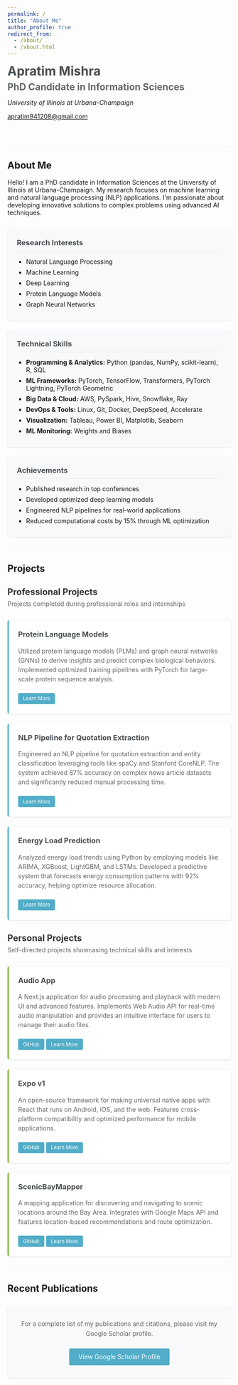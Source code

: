 ```yaml
---
permalink: /
title: "About Me"
author_profile: true
redirect_from: 
  - /about/
  - /about.html
---
```


<div class="profile-container">
  <!-- <div class="profile-image">
    <img src="{{ site.baseurl }}/images/linkedin.png" alt="Apratim Mishra" class="profile-pic"> -->
<!--   </div> -->
  <div class="profile-intro">
    <h1>Apratim Mishra</h1>
    <h2>PhD Candidate in Information Sciences</h2>
    <p class="university">University of Illinois at Urbana-Champaign</p>
    <div class="contact-info">
      <p><i class="fas fa-envelope"></i> <a href="mailto:apratim941208@gmail.com">apratim941208@gmail.com</a></p>
      <div class="social-links">
        <a href="https://github.com/apratim-mishra" target="_blank" class="social-link"><i class="fab fa-github"></i></a>
        <a href="https://www.linkedin.com/in/apratim94/" target="_blank" class="social-link"><i class="fab fa-linkedin"></i></a>
        <a href="https://twitter.com/Yoichi_1208" target="_blank" class="social-link"><i class="fab fa-twitter"></i></a>
        <a href="https://medium.com/@apratim941208" target="_blank" class="social-link"><i class="fab fa-medium"></i></a>
        <a href="https://scholar.google.com/citations?user=J5nY6rEAAAAJ&hl=en" target="_blank" class="social-link"><i class="fas fa-graduation-cap"></i></a>
      </div>
    </div>
  </div>
</div>

<div class="section-divider"></div>

## About Me

Hello! I am a PhD candidate in Information Sciences at the University of Illinois at Urbana-Champaign. My research focuses on machine learning and natural language processing (NLP) applications. I'm passionate about developing innovative solutions to complex problems using advanced AI techniques.

<div class="highlights-container">
  <div class="highlight-box">
    <h3><i class="fas fa-flask"></i> Research Interests</h3>
    <ul>
      <li>Natural Language Processing</li>
      <li>Machine Learning</li>
      <li>Deep Learning</li>
      <li>Protein Language Models</li>
      <li>Graph Neural Networks</li>
    </ul>
  </div>
  
  <div class="highlight-box">
    <h3><i class="fas fa-laptop-code"></i> Technical Skills</h3>
    <ul>
      <li><strong>Programming & Analytics:</strong> Python (pandas, NumPy, scikit-learn), R, SQL</li>
      <li><strong>ML Frameworks:</strong> PyTorch, TensorFlow, Transformers, PyTorch Lightning, PyTorch Geometric</li>
      <li><strong>Big Data & Cloud:</strong> AWS, PySpark, Hive, Snowflake, Ray</li>
      <li><strong>DevOps & Tools:</strong> Linux, Git, Docker, DeepSpeed, Accelerate</li>
      <li><strong>Visualization:</strong> Tableau, Power BI, Matplotlib, Seaborn</li>
      <li><strong>ML Monitoring:</strong> Weights and Biases</li>
    </ul>
  </div>
  
  <div class="highlight-box">
    <h3><i class="fas fa-award"></i> Achievements</h3>
    <ul>
      <li>Published research in top conferences</li>
      <li>Developed optimized deep learning models</li>
      <li>Engineered NLP pipelines for real-world applications</li>
      <li>Reduced computational costs by 15% through ML optimization</li>
    </ul>
  </div>
</div>

<div class="section-divider"></div>

## Projects

<div class="section-header">
  <h3><i class="fas fa-briefcase"></i> Professional Projects</h3>
  <p>Projects completed during professional roles and internships</p>
</div>

<div class="projects-grid">
  <div class="project-card professional">
    <h3>Protein Language Models</h3>
    <p>Utilized protein language models (PLMs) and graph neural networks (GNNs) to derive insights and predict complex biological behaviors. Implemented optimized training pipelines with PyTorch for large-scale protein sequence analysis.</p>
    <div class="project-links">
      <a href="{{ site.baseurl }}/portfolio/" class="btn btn--small">Learn More</a>
    </div>
  </div>
  
  <div class="project-card professional">
    <h3>NLP Pipeline for Quotation Extraction</h3>
    <p>Engineered an NLP pipeline for quotation extraction and entity classification leveraging tools like spaCy and Stanford CoreNLP. The system achieved 87% accuracy on complex news article datasets and significantly reduced manual processing time.</p>
    <div class="project-links">
      <a href="{{ site.baseurl }}/portfolio/" class="btn btn--small">Learn More</a>
    </div>
  </div>
  
  <div class="project-card professional">
    <h3>Energy Load Prediction</h3>
    <p>Analyzed energy load trends using Python by employing models like ARIMA, XGBoost, LightGBM, and LSTMs. Developed a predictive system that forecasts energy consumption patterns with 92% accuracy, helping optimize resource allocation.</p>
    <div class="project-links">
      <a href="{{ site.baseurl }}/portfolio/" class="btn btn--small">Learn More</a>
    </div>
  </div>
</div>

<div class="section-header">
  <h3><i class="fas fa-code"></i> Personal Projects</h3>
  <p>Self-directed projects showcasing technical skills and interests</p>
</div>

<div class="projects-grid">
  <div class="project-card personal">
    <h3>Audio App</h3>
    <p>A Next.js application for audio processing and playback with modern UI and advanced features. Implements Web Audio API for real-time audio manipulation and provides an intuitive interface for users to manage their audio files.</p>
    <div class="project-links">
      <a href="https://github.com/apratim-mishra/audio-app" target="_blank" class="btn btn--small">GitHub</a>
      <a href="{{ site.baseurl }}/portfolio/audio-app/" class="btn btn--small">Learn More</a>
    </div>
  </div>
  
  <div class="project-card personal">
    <h3>Expo v1</h3>
    <p>An open-source framework for making universal native apps with React that runs on Android, iOS, and the web. Features cross-platform compatibility and optimized performance for mobile applications.</p>
    <div class="project-links">
      <a href="https://github.com/apratim-mishra/Expov1" target="_blank" class="btn btn--small">GitHub</a>
      <a href="{{ site.baseurl }}/portfolio/expov1/" class="btn btn--small">Learn More</a>
    </div>
  </div>
  
  <div class="project-card personal">
    <h3>ScenicBayMapper</h3>
    <p>A mapping application for discovering and navigating to scenic locations around the Bay Area. Integrates with Google Maps API and features location-based recommendations and route optimization.</p>
    <div class="project-links">
      <a href="https://github.com/apratim-mishra/ScenicBayMapper" target="_blank" class="btn btn--small">GitHub</a>
      <a href="{{ site.baseurl }}/portfolio/scenicbaymapper/" class="btn btn--small">Learn More</a>
    </div>
  </div>
</div>

<div class="section-divider"></div>

## Recent Publications

<div class="publications-list">
  <div class="scholar-info">
    <i class="fas fa-graduation-cap scholar-icon"></i>
    <p>For a complete list of my publications and citations, please visit my Google Scholar profile.</p>
    <div class="scholar-link">
      <a href="https://scholar.google.com/citations?user=J5nY6rEAAAAJ&hl=en" target="_blank" class="btn btn--primary">
        <i class="fas fa-external-link-alt"></i> View Google Scholar Profile
      </a>
    </div>
  </div>
</div>

<style>
  .profile-container {
    display: flex;
    flex-wrap: wrap;
    align-items: center;
    margin-bottom: 2em;
  }
  
  .profile-image {
    flex: 0 0 200px;
    margin-right: 2em;
    margin-bottom: 1em;
  }
  
  .profile-pic {
    border-radius: 50%;
    max-width: 100%;
    border: 3px solid #f2f3f3;
  }
  
  .profile-intro {
    flex: 1;
    min-width: 300px;
  }
  
  .profile-intro h1 {
    margin-top: 0;
    margin-bottom: 0.2em;
    color: #494e52;
  }
  
  .profile-intro h2 {
    margin-top: 0;
    margin-bottom: 0.2em;
    font-size: 1.5em;
    color: #646769;
  }
  
  .university {
    font-style: italic;
    margin-bottom: 1em;
  }
  
  .contact-info {
    margin-top: 1em;
  }
  
  .social-links {
    margin-top: 0.5em;
  }
  
  .social-link {
    display: inline-block;
    margin-right: 1em;
    font-size: 1.5em;
    color: #494e52;
    transition: color 0.3s ease;
  }
  
  .social-link:hover {
    color: #52adc8;
  }
  
  .section-divider {
    height: 1px;
    background-color: #f2f3f3;
    margin: 2em 0;
  }
  
  .highlights-container {
    display: grid;
    grid-template-columns: repeat(auto-fill, minmax(300px, 1fr));
    gap: 1.5em;
    margin: 2em 0;
  }
  
  .highlight-box {
    background-color: #f8f9fa;
    padding: 1.5em;
    border-radius: 5px;
    box-shadow: 0 1px 3px rgba(0,0,0,0.1);
  }
  
  .highlight-box h3 {
    margin-top: 0;
    border-bottom: 1px solid #e9ecef;
    padding-bottom: 0.5em;
    margin-bottom: 0.5em;
    color: #494e52;
  }
  
  .highlight-box ul {
    padding-left: 1.5em;
    margin-bottom: 0;
  }
  
  .highlight-box li {
    margin-bottom: 0.5em;
  }
  
  .projects-grid {
    display: grid;
    grid-template-columns: repeat(auto-fill, minmax(300px, 1fr));
    gap: 1.5em;
    margin: 2em 0;
  }
  
  .project-card {
    background-color: #fff;
    padding: 1.5em;
    border-radius: 5px;
    box-shadow: 0 1px 3px rgba(0,0,0,0.1);
    border: 1px solid #f2f3f3;
    transition: transform 0.3s ease, box-shadow 0.3s ease;
    position: relative;
    overflow: hidden;
  }
  
  .project-card:hover {
    transform: translateY(-5px);
    box-shadow: 0 8px 20px rgba(0,0,0,0.1);
  }
  
  .project-card h3 {
    margin-top: 0;
    color: #494e52;
  }
  
  .project-card p {
    color: #666;
    line-height: 1.5;
  }
  
  .project-links {
    margin-top: 1.5em;
  }
  
  .btn--small {
    display: inline-block;
    padding: 0.5em 1em;
    background-color: #52adc8;
    color: #fff;
    text-decoration: none;
    border-radius: 3px;
    font-size: 0.8em;
    transition: background-color 0.3s ease;
  }
  
  .btn--small:hover {
    background-color: #3d8ca7;
  }
  
  .publications-list {
    margin: 2em 0;
  }
  
  .scholar-info {
    background-color: #f8f9fa;
    padding: 2em;
    border-radius: 5px;
    box-shadow: 0 1px 3px rgba(0,0,0,0.1);
    text-align: center;
    position: relative;
  }
  
  .scholar-icon {
    font-size: 2.5em;
    color: #52adc8;
    margin-bottom: 0.5em;
  }
  
  .scholar-info p {
    color: #666;
    line-height: 1.6;
    max-width: 800px;
    margin: 0 auto 1.5em;
  }
  
  .scholar-link {
    margin-top: 1.5em;
  }
  
  .view-all {
    text-align: center;
    margin-top: 2em;
  }
  
  .btn--primary {
    display: inline-block;
    padding: 0.75em 1.5em;
    background-color: #52adc8;
    color: #fff;
    text-decoration: none;
    border-radius: 3px;
    transition: background-color 0.3s ease;
  }
  
  .btn--primary:hover {
    background-color: #3d8ca7;
  }
  
  .professional {
    border-left: 3px solid #52adc8;
  }
  
  .personal {
    border-left: 3px solid #78b638;
  }
  
  .section-header {
    margin: 2em 0 1em;
  }
  
  .section-header h3 {
    font-size: 1.4em;
    margin-bottom: 0.3em;
    color: #333;
  }
  
  .section-header p {
    color: #666;
    margin-top: 0;
  }
</style>

<!-- This is the front page of a website that is powered by the [academicpages template](https://github.com/academicpages/academicpages.github.io) and hosted on GitHub pages. [GitHub pages](https://pages.github.com) is a free service in which websites are built and hosted from code and data stored in a GitHub repository, automatically updating when a new commit is made to the respository. This template was forked from the [Minimal Mistakes Jekyll Theme](https://mmistakes.github.io/minimal-mistakes/) created by Michael Rose, and then extended to support the kinds of content that academics have: publications, talks, teaching, a portfolio, blog posts, and a dynamically-generated CV. You can fork [this repository](https://github.com/academicpages/academicpages.github.io) right now, modify the configuration and markdown files, add your own PDFs and other content, and have your own site for free, with no ads! An older version of this template powers my own personal website at [stuartgeiger.com](http://stuartgeiger.com), which uses [this Github repository](https://github.com/staeiou/staeiou.github.io).

A data-driven personal website
======
Like many other Jekyll-based GitHub Pages templates, academicpages makes you separate the website's content from its form. The content & metadata of your website are in structured markdown files, while various other files constitute the theme, specifying how to transform that content & metadata into HTML pages. You keep these various markdown (.md), YAML (.yml), HTML, and CSS files in a public GitHub repository. Each time you commit and push an update to the repository, the [GitHub pages](https://pages.github.com/) service creates static HTML pages based on these files, which are hosted on GitHub's servers free of charge.

Many of the features of dynamic content management systems (like Wordpress) can be achieved in this fashion, using a fraction of the computational resources and with far less vulnerability to hacking and DDoSing. You can also modify the theme to your heart's content without touching the content of your site. If you get to a point where you've broken something in Jekyll/HTML/CSS beyond repair, your markdown files describing your talks, publications, etc. are safe. You can rollback the changes or even delete the repository and start over -- just be sure to save the markdown files! Finally, you can also write scripts that process the structured data on the site, such as [this one](https://github.com/academicpages/academicpages.github.io/blob/master/talkmap.ipynb) that analyzes metadata in pages about talks to display [a map of every location you've given a talk](https://academicpages.github.io/talkmap.html).

Getting started
======
1. Register a GitHub account if you don't have one and confirm your e-mail (required!)
1. Fork [this repository](https://github.com/academicpages/academicpages.github.io) by clicking the "fork" button in the top right. 
1. Go to the repository's settings (rightmost item in the tabs that start with "Code", should be below "Unwatch"). Rename the repository "[your GitHub username].github.io", which will also be your website's URL.
1. Set site-wide configuration and create content & metadata (see below -- also see [this set of diffs](http://archive.is/3TPas) showing what files were changed to set up [an example site](https://getorg-testacct.github.io) for a user with the username "getorg-testacct")
1. Upload any files (like PDFs, .zip files, etc.) to the files/ directory. They will appear at https://[your GitHub username].github.io/files/example.pdf.  
1. Check status by going to the repository settings, in the "GitHub pages" section

Site-wide configuration
------
The main configuration file for the site is in the base directory in [_config.yml](https://github.com/academicpages/academicpages.github.io/blob/master/_config.yml), which defines the content in the sidebars and other site-wide features. You will need to replace the default variables with ones about yourself and your site's github repository. The configuration file for the top menu is in [_data/navigation.yml](https://github.com/academicpages/academicpages.github.io/blob/master/_data/navigation.yml). For example, if you don't have a portfolio or blog posts, you can remove those items from that navigation.yml file to remove them from the header. 

Create content & metadata
------
For site content, there is one markdown file for each type of content, which are stored in directories like _publications, _talks, _posts, _teaching, or _pages. For example, each talk is a markdown file in the [_talks directory](https://github.com/academicpages/academicpages.github.io/tree/master/_talks). At the top of each markdown file is structured data in YAML about the talk, which the theme will parse to do lots of cool stuff. The same structured data about a talk is used to generate the list of talks on the [Talks page](https://academicpages.github.io/talks), each [individual page](https://academicpages.github.io/talks/2012-03-01-talk-1) for specific talks, the talks section for the [CV page](https://academicpages.github.io/cv), and the [map of places you've given a talk](https://academicpages.github.io/talkmap.html) (if you run this [python file](https://github.com/academicpages/academicpages.github.io/blob/master/talkmap.py) or [Jupyter notebook](https://github.com/academicpages/academicpages.github.io/blob/master/talkmap.ipynb), which creates the HTML for the map based on the contents of the _talks directory).

**Markdown generator**

I have also created [a set of Jupyter notebooks](https://github.com/academicpages/academicpages.github.io/tree/master/markdown_generator
) that converts a CSV containing structured data about talks or presentations into individual markdown files that will be properly formatted for the academicpages template. The sample CSVs in that directory are the ones I used to create my own personal website at stuartgeiger.com. My usual workflow is that I keep a spreadsheet of my publications and talks, then run the code in these notebooks to generate the markdown files, then commit and push them to the GitHub repository.

How to edit your site's GitHub repository
------
Many people use a git client to create files on their local computer and then push them to GitHub's servers. If you are not familiar with git, you can directly edit these configuration and markdown files directly in the github.com interface. Navigate to a file (like [this one](https://github.com/academicpages/academicpages.github.io/blob/master/_talks/2012-03-01-talk-1.md) and click the pencil icon in the top right of the content preview (to the right of the "Raw | Blame | History" buttons). You can delete a file by clicking the trashcan icon to the right of the pencil icon. You can also create new files or upload files by navigating to a directory and clicking the "Create new file" or "Upload files" buttons. 

Example: editing a markdown file for a talk
![Editing a markdown file for a talk](/images/editing-talk.png) -->
